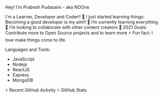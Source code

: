 Hey!
I'm Prabesh Pudasaini - aka NOOne

I'm a Learner, Developer and  Coder!!
🔭 I just started learning things: Becoming a good developer is my aim!!
🌱 I’m currently learning everything 
👯 I’m looking to collaborate with other content creators
🥅 2021 Goals: Contribute more to Open Source projects and to learn more
⚡ Fun fact: I love make things come to life.







Languages and Tools:
- JavaScript
- Nodejs
- ReactJS
- Express
- MongoDB





⚡ Recent GitHub Activity
⚡ GitHub Stats
